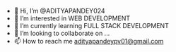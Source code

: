- 👋 Hi, I’m @ADITYAPANDEY024
- 👀 I’m interested in WEB DEVELOPMENT
- 🌱 I’m currently learning FULL STACK DEVELOPMENT
- 💞️ I’m looking to collaborate on ...
- 📫 How to reach me adityapandeypv01@gmail.com

<!---
ADITYAPANDEY024/ADITYAPANDEY024 is a ✨ special ✨ repository because its `README.md` (this file) appears on your GitHub profile.
You can click the Preview link to take a look at your changes.
--->
